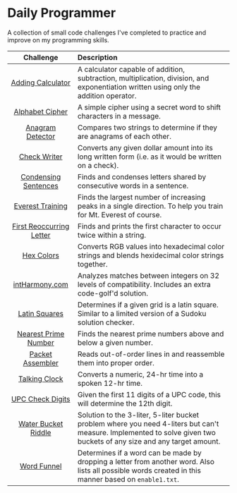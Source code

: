 # Daily Programmer

A collection of small code challenges I've completed to practice and improve on my programming skills.


| Challenge | Description |
|:---------:|:------------|
|[Adding Calculator](adding-calculator/)| A calculator capable of addition, subtraction, multiplication, division, and exponentiation written using only the addition operator.|
|[Alphabet Cipher](alphabet-cipher/)| A simple cipher using a secret word to shift characters in a message.|
|[Anagram Detector](anagram-detector/)| Compares two strings to determine if they are anagrams of each other.|
|[Check Writer](check-writer/)| Converts any given dollar amount into its long written form (i.e. as it would be written on a check). |
|[Condensing Sentences](condensing-sentences/)| Finds and condenses letters shared by consecutive words in a sentence. |
|[Everest Training](everest-training/)| Finds the largest number of increasing peaks in a single direction. To help you train for Mt. Everest of course. |
|[First Reoccurring Letter](first-reoccurring-letter/)| Finds and prints the first character to occur twice within a string.|
|[Hex Colors](hex-colors/)|Converts RGB values into hexadecimal color strings and blends hexidecimal color strings together. |
|[intHarmony.com](int-harmony/)| Analyzes matches between integers on 32 levels of compatibility. Includes an extra code-golf'd solution. |
|[Latin Squares](latin-squares/)|Determines if a given grid is a latin square. Similar to a limited version of a Sudoku solution checker.|
|[Nearest Prime Number](nearest-prime-numbers/)| Finds the nearest prime numbers above and below a given number. |
|[Packet Assembler](packet-assembler/)| Reads out-of-order lines in and reassemble them into proper order.|
|[Talking Clock](talking-clock/)| Converts a numeric, 24-hr time into a spoken 12-hr time.|
|[UPC Check Digits](upc-check-digits)|Given the first 11 digits of a UPC code, this will determine the 12th digit.|
|[Water Bucket Riddle](water-bucket-riddle/)| Solution to the 3-liter, 5-liter bucket problem where you need 4-liters but can't measure. Implemented to solve given two buckets of any size and any target amount.|
|[Word Funnel](word-funnel/)| Determines if a word can be made by dropping a letter from another word. Also lists all possible words created in this manner based on `enable1.txt`. |
